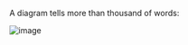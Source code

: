 A diagram tells more than thousand of words:

![image](https://github.com/user-attachments/assets/a07f305d-552a-4d32-a84e-0ba585633ff7)
